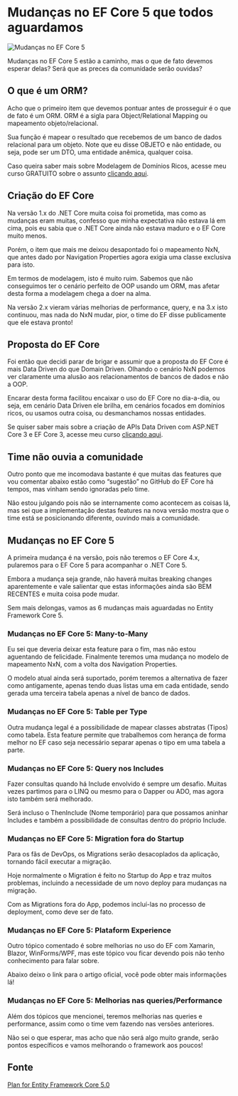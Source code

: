 Mudanças no EF Core 5 que todos aguardamos
==========================================

![Mudanças no EF Core 5](https://baltaio.blob.core.windows.net/blog/mudancas-ef-core-5.jpg)

Mudanças no EF Core 5 estão a caminho, mas o que de fato devemos esperar delas? Será que as preces da comunidade serão ouvidas?

O que é um ORM?
---------------

Acho que o primeiro item que devemos pontuar antes de prosseguir é o que de fato é um ORM. ORM é a sigla para Object/Relational Mapping ou mapeamento objeto/relacional.

Sua função é mapear o resultado que recebemos de um banco de dados relacional para um objeto. Note que eu disse OBJETO e não entidade, ou seja, pode ser um DTO, uma entidade anêmica, qualquer coisa.

Caso queira saber mais sobre Modelagem de Domínios Ricos, acesse meu curso GRATUITO sobre o assunto [clicando aqui](https://balta.io/cursos/modelando-dominios-ricos).

Criação do EF Core
------------------

Na versão 1.x do .NET Core muita coisa foi prometida, mas como as mudanças eram muitas, confesso que minha expectativa não estava lá em cima, pois eu sabia que o .NET Core ainda não estava maduro e o EF Core muito menos.

Porém, o item que mais me deixou desapontado foi o mapeamento NxN, que antes dado por Navigation Properties agora exigia uma classe exclusiva para isto.

Em termos de modelagem, isto é muito ruim. Sabemos que não conseguimos ter o cenário perfeito de OOP usando um ORM, mas afetar desta forma a modelagem chega a doer na alma.

Na versão 2.x vieram várias melhorias de performance, query, e na 3.x isto continuou, mas nada do NxN mudar, pior, o time do EF disse publicamente que ele estava pronto!

Proposta do EF Core
-------------------

Foi então que decidi parar de brigar e assumir que a proposta do EF Core é mais Data Driven do que Domain Driven. Olhando o cenário NxN podemos ver claramente uma alusão aos relacionamentos de bancos de dados e não a OOP.

Encarar desta forma facilitou encaixar o uso do EF Core no dia-a-dia, ou seja, em cenário Data Driven ele brilha, em cenários focados em domínios ricos, ou usamos outra coisa, ou desmanchamos nossas entidades.

Se quiser saber mais sobre a criação de APIs Data Driven com ASP.NET Core 3 e EF Core 3, acesse meu curso [clicando aqui](https://balta.io/cursos/criando-apis-data-driven-com-aspnet-core-3-e-ef-core-3).

Time não ouvia a comunidade
---------------------------

Outro ponto que me incomodava bastante é que muitas das features que vou comentar abaixo estão como “sugestão” no GitHub do EF Core há tempos, mas vinham sendo ignoradas pelo time.

Não estou julgando pois não se internamente como acontecem as coisas lá, mas sei que a implementação destas features na nova versão mostra que o time está se posicionando diferente, ouvindo mais a comunidade.

Mudanças no EF Core 5
---------------------

A primeira mudança é na versão, pois não teremos o EF Core 4.x, pularemos para o EF Core 5 para acompanhar o .NET Core 5.

Embora a mudança seja grande, não haverá muitas breaking changes aparentemente e vale salientar que estas informações ainda são BEM RECENTES e muita coisa pode mudar.

Sem mais delongas, vamos as 6 mudanças mais aguardadas no Entity Framework Core 5.

### Mudanças no EF Core 5: Many-to-Many

Eu sei que deveria deixar esta feature para o fim, mas não estou aguentando de felicidade. Finalmente teremos uma mudança no modelo de mapeamento NxN, com a volta dos Navigation Properties.

O modelo atual ainda será suportado, porém teremos a alternativa de fazer como antigamente, apenas tendo duas listas uma em cada entidade, sendo gerada uma terceira tabela apenas a nível de banco de dados.

### Mudanças no EF Core 5: Table per Type

Outra mudança legal é a possibilidade de mapear classes abstratas (Tipos) como tabela. Esta feature permite que trabalhemos com herança de forma melhor no EF caso seja necessário separar apenas o tipo em uma tabela a parte.

### Mudanças no EF Core 5: Query nos Includes

Fazer consultas quando há Include envolvido é sempre um desafio. Muitas vezes partimos para o LINQ ou mesmo para o Dapper ou ADO, mas agora isto também será melhorado.

Será incluso o ThenInclude (Nome temporário) para que possamos aninhar Includes e também a possibilidade de consultas dentro do próprio Include.

### Mudanças no EF Core 5: Migration fora do Startup

Para os fãs de DevOps, os Migrations serão desacoplados da aplicação, tornando fácil executar a migração.

Hoje normalmente o Migration é feito no Startup do App e traz muitos problemas, incluindo a necessidade de um novo deploy para mudanças na migração.

Com as Migrations fora do App, podemos incluí-las no processo de deployment, como deve ser de fato.

### Mudanças no EF Core 5: Plataform Experience

Outro tópico comentado é sobre melhorias no uso do EF com Xamarin, Blazor, WinForms/WPF, mas este tópico vou ficar devendo pois não tenho conhecimento para falar sobre.

Abaixo deixo o link para o artigo oficial, você pode obter mais informações lá!

### Mudanças no EF Core 5: Melhorias nas queries/Performance

Além dos tópicos que mencionei, teremos melhorias nas queries e performance, assim como o time vem fazendo nas versões anteriores.

Não sei o que esperar, mas acho que não será algo muito grande, serão pontos específicos e vamos melhorando o framework aos poucos!

Fonte
-----

[Plan for Entity Framework Core 5.0](https://docs.microsoft.com/en-us/ef/core/what-is-new/ef-core-5.0/plan)